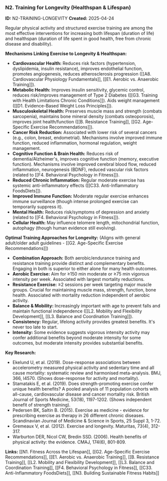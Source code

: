 ### N2. Training for Longevity (Healthspan & Lifespan)
**ID:** N2-TRAINING-LONGEVITY
**Created:** 2025-04-24

Regular physical activity and structured exercise training are among the most effective interventions for increasing both lifespan (duration of life) and healthspan (duration of life spent in good health, free from chronic disease and disability).

**Mechanisms Linking Exercise to Longevity & Healthspan:**
- **Cardiovascular Health:** Reduces risk factors (hypertension, dyslipidemia, insulin resistance), improves endothelial function, promotes angiogenesis, reduces atherosclerosis progression ([[A8. Cardiovascular Physiology Fundamentals]], [[E1. Aerobic vs. Anaerobic Training]]).
- **Metabolic Health:** Improves insulin sensitivity, glycemic control, reduces risk/improves management of Type 2 Diabetes ([[G3. Training with Health Limitations  Chronic Conditions]]). Aids weight management ([[D1. Evidence-Based Weight Loss Principles]]).
- **Musculoskeletal Health:** Preserves muscle mass and strength (combats sarcopenia), maintains bone mineral density (combats osteoporosis), improves joint health/function ([[B. Resistance Training]], [[G2. Age-Specific Exercise Recommendations]]).
- **Cancer Risk Reduction:** Associated with lower risk of several cancers (e.g., colon, breast, endometrial). Mechanisms involve improved immune function, reduced inflammation, hormonal regulation, weight management.
- **Cognitive Function & Brain Health:** Reduces risk of dementia/Alzheimer's, improves cognitive function (memory, executive function). Mechanisms involve improved cerebral blood flow, reduced inflammation, neurogenesis (BDNF), reduced vascular risk factors (related to [[F4. Behavioral Psychology in Fitness]]).
- **Reduced Chronic Inflammation:** Regular moderate exercise has systemic anti-inflammatory effects ([[C33. Anti-Inflammatory FoodsDiets]]).
- **Improved Immune Function:** Moderate regular exercise enhances immune surveillance (though intense prolonged exercise can temporarily suppress it).
- **Mental Health:** Reduces risk/symptoms of depression and anxiety (related to [[F4. Behavioral Psychology in Fitness]]).
- **Cellular Health:** May influence telomere length, mitochondrial function, autophagy (though human evidence still evolving).

**Optimal Training Approaches for Longevity:** (Aligns with general adult/older adult guidelines - [[G2. Age-Specific Exercise Recommendations]])
- **Combination Approach:** Both aerobic/endurance training and resistance training provide distinct and complementary benefits. Engaging in both is superior to either alone for many health outcomes.
- **Aerobic Exercise:** Aim for ≥150 min moderate or ≥75 min vigorous intensity per week. Associated with largest mortality reductions.
- **Resistance Exercise:** ≥2 sessions per week targeting major muscle groups. Crucial for maintaining muscle mass, strength, function, bone health. Associated with mortality reduction independent of aerobic activity.
- **Balance & Mobility:** Increasingly important with age to prevent falls and maintain functional independence ([[L2. Mobility and Flexibility Development]], [[L3. Balance and Coordination Training]]).
- **Consistency:** Regular, lifelong activity provides greatest benefits. It's never too late to start.
- **Intensity:** Some evidence suggests vigorous intensity activity may confer additional benefits beyond moderate intensity for some outcomes, but moderate intensity provides substantial benefits.

**Key Research:**
- Ekelund U, et al. (2019). Dose-response associations between accelerometry measured physical activity and sedentary time and all cause mortality: systematic review and harmonised meta-analysis. BMJ, 366, l4570. (Shows dose-response for activity and mortality).
- Stamatakis E, et al. (2019). Does strength-promoting exercise confer unique health benefits? A pooled analysis of 11 population cohorts with all-cause, cardiovascular disease and cancer mortality risk. British Journal of Sports Medicine, 53(18), 1197-1202. (Shows independent benefit of strength training).
- Pedersen BK, Saltin B. (2015). Exercise as medicine - evidence for prescribing exercise as therapy in 26 different chronic diseases. Scandinavian Journal of Medicine & Science in Sports, 25 Suppl 3, 1-72.
- Gremeaux V, et al. (2012). Exercise and longevity. Maturitas, 73(4), 312-317.
- Warburton DER, Nicol CW, Bredin SSD. (2006). Health benefits of physical activity: the evidence. CMAJ, 174(6), 801-809.

**Links:** [[N1. Fitness Across the Lifespan]], [[G2. Age-Specific Exercise Recommendations]], [[E1. Aerobic vs. Anaerobic Training]], [[B. Resistance Training]], [[L2. Mobility and Flexibility Development]], [[L3. Balance and Coordination Training]], [[F4. Behavioral Psychology in Fitness]], [[C33. Anti-Inflammatory FoodsDiets]], [[N3. Building Sustainable Fitness Habits]]